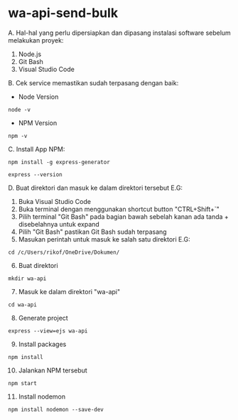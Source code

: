 # wa-api-send-bulk
A. Hal-hal yang perlu dipersiapkan dan dipasang instalasi software sebelum melakukan proyek:
1. Node.js
2. Git Bash
3. Visual Studio Code

B. Cek service memastikan sudah terpasang dengan baik:
- Node Version
```
node -v
```
- NPM Version
```
npm -v
```

C. Install App NPM:
```
npm install -g express-generator
``` 
```
express --version
```

D. Buat direktori dan masuk ke dalam direktori tersebut
E.G:
1. Buka Visual Studio Code
2. Buka terminal dengan menggunakan shortcut button "CTRL+Shift+`"
3. Pilih terminal "Git Bash" pada bagian bawah sebelah kanan ada tanda + disebelahnya untuk expand
4. Pilih "Git Bash" pastikan Git Bash sudah terpasang
5. Masukan perintah untuk masuk ke salah satu direktori
E.G:
```
cd /c/Users/rikof/OneDrive/Dokumen/
```
6. Buat direktori
```
mkdir wa-api
```
7. Masuk ke dalam direktori "wa-api"
```
cd wa-api
```
8. Generate project
```
express --view=ejs wa-api
```
9. Install packages
```
npm install
```
10. Jalankan NPM tersebut
```
npm start
```
11. Install nodemon
```
npm install nodemon --save-dev
```
